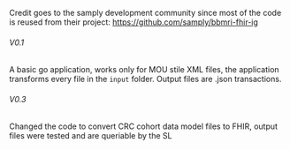 
Credit goes to the samply development community since most of the code is reused from their project: https://github.com/samply/bbmri-fhir-ig 
###### V0.1
A basic go application, works only for MOU stile XML files, the application transforms
every file in the `input` folder. Output files are .json transactions.

###### V0.3
Changed the code to convert CRC cohort data model files to FHIR, output files were tested and are queriable by the SL